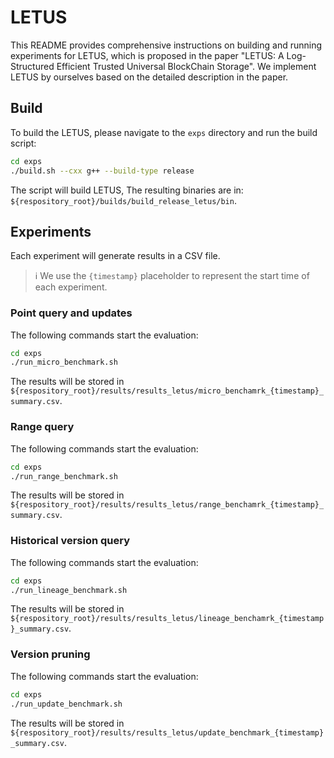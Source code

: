 # LETUS
This README provides comprehensive instructions on building and running experiments for LETUS, which is proposed in the paper "LETUS: A Log-Structured Efficient Trusted Universal BlockChain Storage". We implement LETUS by ourselves based on the detailed description in the paper.

## Build
To build the LETUS, please navigate to the `exps` directory and run the build script:
```bash
cd exps
./build.sh --cxx g++ --build-type release
```
The script will build LETUS, 
The resulting binaries are in: `${respository_root}/builds/build_release_letus/bin`.

## Experiments
Each experiment will generate results in a CSV file. 
> ℹ️ We use the `{timestamp}` placeholder to represent the start time of each experiment.

### Point query and updates
The following commands start the evaluation:
```bash
cd exps
./run_micro_benchmark.sh 
```
The results will be stored in `${respository_root}/results/results_letus/micro_benchamrk_{timestamp}_summary.csv`.

### Range query
The following commands start the evaluation:
```bash
cd exps
./run_range_benchmark.sh 
```
The results will be stored in `${respository_root}/results/results_letus/range_benchamrk_{timestamp}_summary.csv`.

### Historical version query
The following commands start the evaluation:
```bash
cd exps
./run_lineage_benchmark.sh 
```
The results will be stored in `${respository_root}/results/results_letus/lineage_benchamrk_{timestamp}_summary.csv`.

### Version pruning
The following commands start the evaluation:
```bash
cd exps
./run_update_benchmark.sh 
```
The results will be stored in `${respository_root}/results/results_letus/update_benchmark_{timestamp}_summary.csv`.